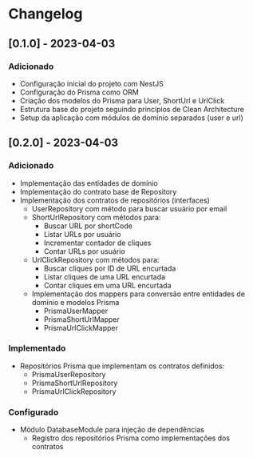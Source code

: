 # Changelog

## [0.1.0] - 2023-04-03

### Adicionado

- Configuração inicial do projeto com NestJS
- Configuração do Prisma como ORM
- Criação dos modelos do Prisma para User, ShortUrl e UrlClick
- Estrutura base do projeto seguindo princípios de Clean Architecture
- Setup da aplicação com módulos de domínio separados (user e url)

## [0.2.0] - 2023-04-03

### Adicionado

- Implementação das entidades de domínio
- Implementação do contrato base de Repository
- Implementação dos contratos de repositórios (interfaces)
  - UserRepository com método para buscar usuário por email
  - ShortUrlRepository com métodos para:
    - Buscar URL por shortCode
    - Listar URLs por usuário
    - Incrementar contador de cliques
    - Contar URLs por usuário
  - UrlClickRepository com métodos para:
    - Buscar cliques por ID de URL encurtada
    - Listar cliques de uma URL encurtada
    - Contar cliques em uma URL encurtada
  - Implementação dos mappers para conversão entre entidades de domínio e modelos Prisma
    - PrismaUserMapper
    - PrismaShortUrlMapper
    - PrismaUrlClickMapper

### Implementado

- Repositórios Prisma que implementam os contratos definidos:
  - PrismaUserRepository
  - PrismaShortUrlRepository
  - PrismaUrlClickRepository

### Configurado

- Módulo DatabaseModule para injeção de dependências
  - Registro dos repositórios Prisma como implementações dos contratos
